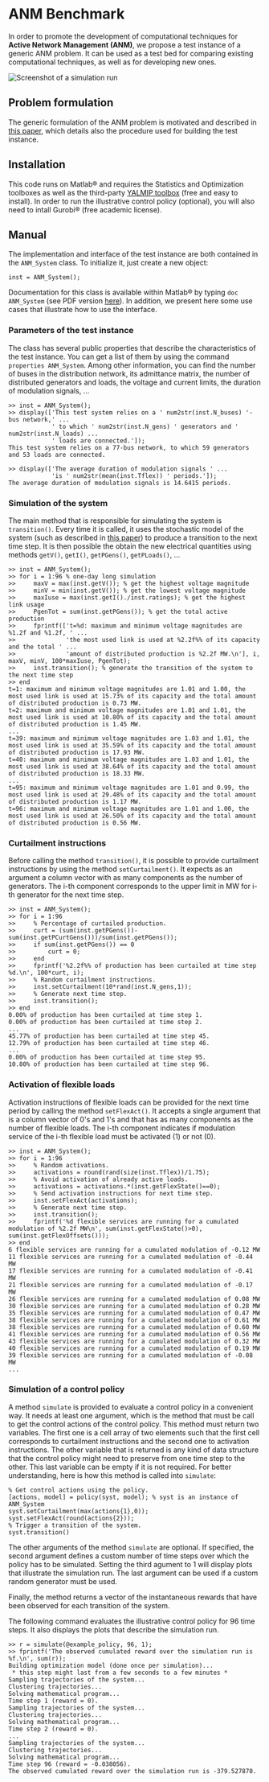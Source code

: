 # ANM Benchmark

In order to promote the development of computational techniques for **Active Network Management (ANM)**, we propose a test instance of a generic ANM problem. It can be used as a test bed for comparing existing computational techniques, as well as for developing new ones.

![Screenshot of a simulation run](http://www.montefiore.ulg.ac.be/~anm/anm_simulation.png)

## Problem formulation

The generic formulation of the ANM problem is motivated and described in [this paper](http://arxiv.org/pdf/1405.2806.pdf), which details also the procedure used for building the test instance.

## Installation

This code runs on Matlab&reg; and requires the Statistics and Optimization toolboxes as well as the third-party [YALMIP toolbox](http://users.isy.liu.se/johanl/yalmip/) (free and easy to install). In order to run the illustrative control policy (optional), you will also need to intall Gurobi&reg; (free academic license).


## Manual

The implementation and interface of the test instance are both contained in the `ANM_System` class. To initialize it, just create a new object:

    inst = ANM_System();

Documentation for this class is available within Matlab&reg; by typing `doc ANM_System` (see PDF version [here](http://www.montefiore.ulg.ac.be/~anm/anm_system_doc.pdf)). In addition, we present here some use cases that illustrate how to use the interface.

### Parameters of the test instance

The class has several public properties that describe the characteristics of the test instance. You can get a list of them by using the command `properties ANM_System`. Among other information, you can find the number of buses in the distribution network, its admittance matrix, the number of distributed generators and loads, the voltage and current limits, the duration of modulation signals, ...

    >> inst = ANM_System();
    >> display(['This test system relies on a ' num2str(inst.N_buses) '-bus network,' ...
                ' to which ' num2str(inst.N_gens) ' generators and ' num2str(inst.N_loads) ...
                ' loads are connected.']);
    This test system relies on a 77-bus network, to which 59 generators and 53 loads are connected.
    
    >> display(['The average duration of modulation signals ' ...
                'is ' num2str(mean(inst.Tflex)) ' periods.']);
    The average duration of modulation signals is 14.6415 periods.


### Simulation of the system

The main method that is responsible for simulating the system is `transition()`. Every time it is called, it uses the stochastic model of the system (such as described in [this paper](http://arxiv.org/pdf/1405.2806.pdf)) to produce a transition to the next time step. It is then possible the obtain the new electrical quantities using methods `getV()`, `getI()`, `getPGens()`, `getPLoads()`, ...

    >> inst = ANM_System();
    >> for i = 1:96 % one-day long simulation
    >>     maxV = max(inst.getV()); % get the highest voltage magnitude
    >>     minV = min(inst.getV()); % get the lowest voltage magnitude
    >>     maxIuse = max(inst.getI()./inst.ratings); % get the highest link usage
    >>     PgenTot = sum(inst.getPGens()); % get the total active production
    >>     fprintf(['t=%d: maximum and minimum voltage magnitudes are %1.2f and %1.2f, ' ...
    >>              'the most used link is used at %2.2f%% of its capacity and the total ' ...
    >>              'amount of distributed production is %2.2f MW.\n'], i, maxV, minV, 100*maxIuse, PgenTot);
    >>     inst.transition(); % generate the transition of the system to the next time step
    >> end
    t=1: maximum and minimum voltage magnitudes are 1.01 and 1.00, the most used link is used at 15.73% of its capacity and the total amount of distributed production is 0.73 MW.
    t=2: maximum and minimum voltage magnitudes are 1.01 and 1.01, the most used link is used at 10.80% of its capacity and the total amount of distributed production is 1.45 MW.
    ...
    t=39: maximum and minimum voltage magnitudes are 1.03 and 1.01, the most used link is used at 35.59% of its capacity and the total amount of distributed production is 17.93 MW.
    t=40: maximum and minimum voltage magnitudes are 1.03 and 1.01, the most used link is used at 38.64% of its capacity and the total amount of distributed production is 18.33 MW.
    ...
    t=95: maximum and minimum voltage magnitudes are 1.01 and 0.99, the most used link is used at 29.48% of its capacity and the total amount of distributed production is 1.17 MW.
    t=96: maximum and minimum voltage magnitudes are 1.01 and 1.00, the most used link is used at 26.50% of its capacity and the total amount of distributed production is 0.56 MW.

### Curtailment instructions

Before calling the method `transition()`, it is possible to provide curtailment instructions by using the method `setCurtailment()`. It expects as an argument a column vector with as many components as the number of generators. The i-th component corresponds to the upper limit in MW for i-th generator for the next time step.

    >> inst = ANM_System();
    >> for i = 1:96
    >>     % Percentage of curtailed production.
    >>     curt = (sum(inst.getPGens())-sum(inst.getPCurtGens()))/sum(inst.getPGens());
    >>     if sum(inst.getPGens()) == 0
    >>         curt = 0;
    >>     end
    >>     fprintf('%2.2f%% of production has been curtailed at time step %d.\n', 100*curt, i);
    >>     % Random curtailment instructions.
    >>     inst.setCurtailment(10*rand(inst.N_gens,1));
    >>     % Generate next time step.
    >>     inst.transition();
    >> end
    0.00% of production has been curtailed at time step 1.
    0.00% of production has been curtailed at time step 2.
    ...
    45.77% of production has been curtailed at time step 45.
    12.79% of production has been curtailed at time step 46.
    ...
    0.00% of production has been curtailed at time step 95.
    10.80% of production has been curtailed at time step 96.

### Activation of flexible loads

Activation instructions of flexible loads can be provided for the next time period by calling the method `setFlexAct()`. It accepts a single argument that is a column vector of 0's and 1's and that has as many components as the number of flexible loads. The i-th component indicates if modulation service of the i-th flexible load must be activated (1) or not (0).

    >> inst = ANM_System();
    >> for i = 1:96
    >>     % Random activations.
    >>     activations = round(rand(size(inst.Tflex))/1.75);
    >>     % Avoid activation of already active loads.
    >>     activations = activations.*(inst.getFlexState()==0);
    >>     % Send activation instructions for next time step.
    >>     inst.setFlexAct(activations);
    >>     % Generate next time step.
    >>     inst.transition();
    >>     fprintf('%d flexible services are running for a cumulated modulation of %2.2f MW\n', sum(inst.getFlexState()>0), sum(inst.getFlexOffsets()));
    >> end
    6 flexible services are running for a cumulated modulation of -0.12 MW
    11 flexible services are running for a cumulated modulation of -0.44 MW
    17 flexible services are running for a cumulated modulation of -0.41 MW
    21 flexible services are running for a cumulated modulation of -0.17 MW
    26 flexible services are running for a cumulated modulation of 0.08 MW
    30 flexible services are running for a cumulated modulation of 0.28 MW
    35 flexible services are running for a cumulated modulation of 0.47 MW
    38 flexible services are running for a cumulated modulation of 0.61 MW
    38 flexible services are running for a cumulated modulation of 0.60 MW
    41 flexible services are running for a cumulated modulation of 0.56 MW
    43 flexible services are running for a cumulated modulation of 0.32 MW
    40 flexible services are running for a cumulated modulation of 0.19 MW
    39 flexible services are running for a cumulated modulation of -0.08 MW
    ...

### Simulation of a control policy

A method `simulate` is provided to evaluate a control policy in a convenient way. It needs at least one argument, which is the method that must be call to get the control actions of the control policy. This method must return two variables. The first one is a cell array of two elements such that the first cell corresponds to curtailment instructions and the second one to activation instructions. The other variable that is returned is any kind of data structure that the control policy might need to preserve from one time step to the other. This last variable can be empty if it is not required. For better understanding, here is how this method is called into `simulate`:

    % Get control actions using the policy.
    [actions, model] = policy(syst, model); % syst is an instance of ANM_System
    syst.setCurtailment(max(actions{1},0));
    syst.setFlexAct(round(actions{2}));
    % Trigger a transition of the system.
    syst.transition()

The other arguments of the method `simulate` are optional. If specified, the second argument defines a custom number of time steps over which the policy has to be simulated. Setting the third agument to 1 will display plots that illustrate the simulation run. The last argument can be used if a custom random generator must be used.

Finally, the method returns a vector of the instantaneous rewards that have been observed for each transition of the system.

The following command evaluates the illustrative control policy for 96 time steps. It also displays the plots that describe the simulation run.

    >> r = simulate(@example_policy, 96, 1);
    >> fprintf('The observed cumulated reward over the simulation run is %f.\n', sum(r));
    Building optimization model (done once per simulation)...
     * this step might last from a few seconds to a few minutes * 
    Sampling trajectories of the system...
    Clustering trajectories...
    Solving mathematical program...
    Time step 1 (reward = 0).
    Sampling trajectories of the system...
    Clustering trajectories...
    Solving mathematical program...
    Time step 2 (reward = 0).
    ...
    Sampling trajectories of the system...
    Clustering trajectories...
    Solving mathematical program...
    Time step 96 (reward = -0.038056).
    The observed cumulated reward over the simulation run is -379.527870.
